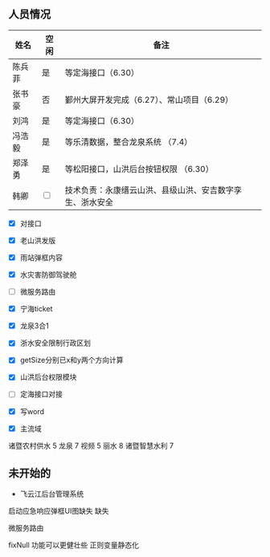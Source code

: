 ## 人员情况
| 姓名   | 空闲                    | 备注                                                     |
| ------ | ----------------------- | -------------------------------------------------------- |
| 陈兵菲 | 是 |   等定海接口（6.30）  |
| 张书豪 | 否 | 鄞州大屏开发完成（6.27）、常山项目（6.29）                             |
| 刘鸿   | 是 | 等定海接口（6.30）                                       |
| 冯浩毅 | 是 | 等乐清数据，整合龙泉系统 （7.4）                           |
| 郑泽勇 | 是 | 等松阳接口，山洪后台按钮权限 （6.30）                                         |
| 韩卿   | <input type="checkbox"> | 技术负责：永康缙云山洪、县级山洪、安吉数字孪生、浙水安全 |

- [x] 对接口
- [x] 老山洪发版
- [x] 雨站弹框内容
- [x] 水灾害防御驾驶舱
- [ ] 微服务路由
- [x] 宁海ticket
- [x] 龙泉3合1
- [x] 浙水安全限制行政区划
- [x] getSize分别已x和y两个方向计算
- [x] 山洪后台权限模块
- [ ] 定海接口对接
- [x] 写word
- [x] 主流域


诸暨农村供水 5
龙泉   7
视频 5
丽水 8
诸暨智慧水利  7


## 未开始的
+ 飞云江后台管理系统


启动应急响应弹框UI图缺失 缺失


微服务路由


fixNull 功能可以更健壮些
正则变量静态化


